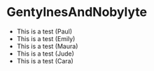 # GentylnesAndNobylyte

+ This is a test (Paul)
+ This is a test (Emily)
+ This is a test (Maura)
+ This is a test (Jude)
+ This is a test (Cara)
